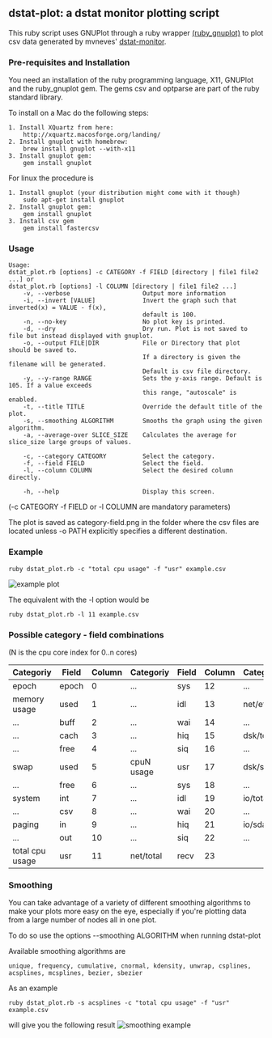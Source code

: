 ## dstat-plot: a dstat monitor plotting script

This ruby script uses GNUPlot through a ruby wrapper [(ruby_gnuplot)](https://github.com/rdp/ruby_gnuplot/blob/master/README.textile) to plot csv data generated by mvneves' [dstat-monitor](https://github.com/mvneves/dstat-monitor).

### Pre-requisites and Installation

You need an installation of the ruby programming language, X11, GNUPlot and the ruby_gnuplot gem. The gems csv and optparse are part of the ruby standard library.

To install on a Mac do the following steps:
```
1. Install XQuartz from here:
    http://xquartz.macosforge.org/landing/
2. Install gnuplot with homebrew:
    brew install gnuplot --with-x11
3. Install gnuplot gem:
    gem install gnuplot
```

For linux the procedure is
```
1. Install gnuplot (your distribution might come with it though)
    sudo apt-get install gnuplot
2. Install gnuplot gem:
    gem install gnuplot
3. Install csv gem
    gem install fastercsv
```

### Usage

```
Usage:
dstat_plot.rb [options] -c CATEGORY -f FIELD [directory | file1 file2 ...] or
dstat_plot.rb [options] -l COLUMN [directory | file1 file2 ...]
    -v, --verbose                    Output more information
    -i, --invert [VALUE]             Invert the graph such that inverted(x) = VALUE - f(x),
                                     default is 100.
    -n, --no-key                     No plot key is printed.
    -d, --dry                        Dry run. Plot is not saved to file but instead displayed with gnuplot.
    -o, --output FILE|DIR            File or Directory that plot should be saved to.
                                     If a directory is given the filename will be generated.
                                     Default is csv file directory.
    -y, --y-range RANGE              Sets the y-axis range. Default is 105. If a value exceeds
                                     this range, "autoscale" is enabled.
    -t, --title TITLE                Override the default title of the plot.
    -s, --smoothing ALGORITHM        Smooths the graph using the given algorithm.
    -a, --average-over SLICE_SIZE    Calculates the average for slice_size large groups of values.

    -c, --category CATEGORY          Select the category.
    -f, --field FIELD                Select the field.
    -l, --column COLUMN              Select the desired column directly.
    
    -h, --help                       Display this screen.
```

(-c CATEGORY -f FIELD or -l COLUMN are mandatory parameters)

The plot is saved as category-field.png in the folder where the csv files are located unless -o PATH explicitly specifies a different destination.

### Example

```
ruby dstat_plot.rb -c "total cpu usage" -f "usr" example.csv
```
![example plot](http://i.imgur.com/Gfo5rfH.png)

The equivalent with the -l option would be

```
ruby dstat_plot.rb -l 11 example.csv
```
### Possible category - field combinations

(N is the cpu core index for 0..n cores)

Categoriy    | Field | Column  | Categoriy | Field | Column | Categoriy | Field | Column |
-------------|-------|---------|-----------|-------|--------|-----------|-------|--------|
epoch        | epoch |  0      | ...         | sys   | 12      | ...         | send  | 24      |
memory usage | used  |  1      | ...         | idl   | 13      | net/eth0    | recv  | 25      |
 ...         | buff  |  2      | ...         | wai   | 14      | ...         | send  | 26      |
 ...         | cach  |  3      | ...         | hiq   | 15      | dsk/total   | read  | 27      |
 ...         | free  |  4      | ...         | siq   | 16      | ...         | writ  | 28      |
swap         | used  |  5      | cpuN usage   | usr   | 17      | dsk/sda     | read  | 29      |
 ...         | free  |  6      | ...         | sys   | 18      | ...         | writ  | 30      |
system       | int   |  7      | ...         | idl   | 19      | io/total    | read  | 31      |
 ...         | csv   |  8      | ...         | wai   | 20      | ...         | writ  | 32      |
paging       | in    |  9      | ...         | hiq   | 21      | io/sda      | read  | 33      |
 ...         | out   |  10     | ...         | siq   | 22      | ...         | writ  | 34      |
total cpu usage | usr | 11     | net/total   | recv  | 23      | | | |



### Smoothing

You can take advantage of a variety of different smoothing algorithms to make your plots more easy on the eye, especially if you're plotting data from a large number of nodes all in one plot.

To do so use the options --smoothing ALGORITHM when running dstat-plot

Available smoothing algorithms are
```
unique, frequency, cumulative, cnormal, kdensity, unwrap, csplines, acsplines, mcsplines, bezier, sbezier
```

As an example
```
ruby dstat_plot.rb -s acsplines -c "total cpu usage" -f "usr" example.csv
```

will give you the following result
![smoothing example](http://i.imgur.com/BE1egf2.png)
